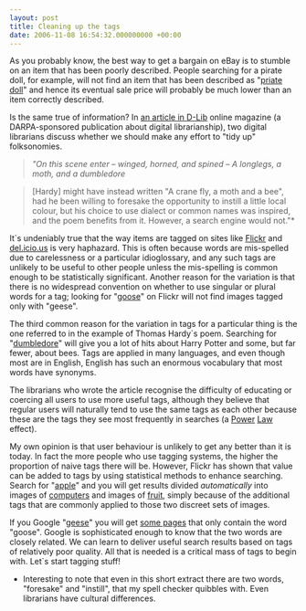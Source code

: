 ```yaml
---
layout: post
title: Cleaning up the tags
date: 2006-11-08 16:54:32.000000000 +00:00
---
```

<p class="bText">As you probably know, the best way to get a bargain on eBay is to stumble on an item that has been poorly described. People searching for a pirate doll, for example, will not find an item that has been described as "<a href="http://cgi.ebay.co.uk/Jack-Skellington-Priate-Doll-Mint-Best-Offer_W0QQitemZ5655531358QQcategoryZ64842QQssPageNameZWDVWQQrdZ1QQcmdZViewItem">priate doll</a>" and hence its eventual sale price will probably be much lower than an item correctly described.

Is the same true of information? In <a href="http://www.dlib.org/dlib/january06/guy/01guy.html">an article in D-Lib</a> online magazine (a DARPA-sponsored publication about digital librarianship), two digital librarians discuss whether we should make any effort to "tidy up" folksonomies.
<blockquote><em>"On this scene enter – winged, horned, and spined –
A longlegs, a moth, and a dumbledore</em></blockquote>
<blockquote>[Hardy] might have instead written "A crane fly, a moth and a bee", had he been willing to foresake the opportunity to instill a little local colour, but his choice to use dialect or common names was inspired, and the poem benefits from it. However, a search engine would not."*</blockquote>
It`s undeniably true that the way items are tagged on sites like <a href="http://www.flickr.com/photos/tags/drkw/">Flickr</a> and <a href="http://del.icio.us/tag/drkw">del.icio.us</a> is very haphazard. This is often because words are mis-spelled due to carelessness or a particular idioglossary, and any such tags are unlikely to be useful to other people unless the mis-spelling is common enough to be statistically significant. Another reason for the variation is that there is no widespread convention on whether to use singular or plural words for a tag; looking for "<a href="http://www.flickr.com/photos/tags/goose/">goose</a>" on Flickr will not find images tagged only with "geese".

The third common reason for the variation in tags for a particular thing is the one referred to in the example of Thomas Hardy`s poem. Searching for "<a href="http://www.google.co.uk/search?hl=en&amp;q=dumbledore">dumbledore</a>" will give you a lot of hits about Harry Potter and some, but far fewer, about bees. Tags are applied in many languages, and even though most are in English, English has such an enormous vocabulary that most words have synonyms.

The librarians who wrote the article recognise the difficulty of educating or coercing all users to use more useful tags, although they believe that regular users will naturally tend to use the same tags as each other because these are the tags they see most frequently in searches (a <a href="http://en.wikipedia.org/wiki/Power_law">Power</a> <a href="http://www.shirky.com/writings/powerlaw_weblog.html">Law</a> effect).

My own opinion is that user behaviour is unlikely to get any better than it is today. In fact the more people who use tagging systems, the higher the proportion of naive tags there will be. However, Flickr has shown that value can be added to tags by using statistical methods to enhance searching. Search for "<a href="http://www.flickr.com/photos/tags/apple/clusters/">apple</a>" and you will get results divided <em>automatically</em> into images of <a href="http://www.flickr.com/photos/tags/apple/clusters/mac-macintosh-ipod/">computers</a> and images of <a href="http://www.flickr.com/photos/tags/apple/clusters/fruit-food-red/">fruit</a>, simply because of the additional tags that are commonly applied to those two discreet sets of images.

If you Google "<a href="http://www.google.co.uk/search?hl=en&amp;q=geese">geese</a>" you will get <a href="http://www.rspb.org.uk/birds/guide/e/egyptiangoose/index.asp">some pages</a> that only contain the word "goose". Google is sophisticated enough to know that the two words are closely related. We can learn to deliver useful search results based on tags of relatively poor quality. All that is needed is a critical mass of tags to begin with. Let`s start tagging stuff!

* Interesting to note that even in this short extract there are two words, "foresake" and "instill", that my spell checker quibbles with. Even librarians have cultural differences.</p>

